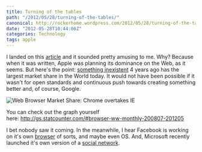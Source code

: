 ```yaml
---
title: Turning of the tables
path: "/2012/05/28/turning-of-the-tables/"
canonical: http://rockerhome.wordpress.com/2012/05/28/turning-of-the-tables/
date: "2012-05-28T10:44:06Z"
categories: Technology
tags: apple
---
```


I landed on this [article](http://john.jubjubs.net/2007/06/14/a-pictures-worth-100m-users/) and it sounded pretty amusing to me. Why? Because when it was written, Apple was planning its dominance on the Web, as it seems. But here's the point: [something inexistent](http://google.com/chrome) 4 years ago has the largest market share in the World today. It would not have been possible if it wasn't for open standards and continuous push towards creating something better and, of course, Google.<span class="more"></span>

![Web Browser Market Share: Chrome overtakes IE](/imgs/chrome-market.png)

You can check out the graph yourself here: <http://gs.statcounter.com/#browser-ww-monthly-200807-201205>

I bet nobody saw it coming. In the meanwhile, I hear Facebook is working on it's own [browser](http://parislemon.com/post/23826782868/is-facebook-about-to-buy-opera-to-create-own-facebook) of sorts, and maybe even OS. And, Microsoft recently launched it's own version of a [social network](http://so.cl).
